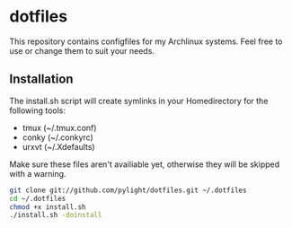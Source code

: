 dotfiles 
========
This repository contains configfiles for my Archlinux systems. Feel free to use or change them to suit your needs.

Installation
-------------
The install.sh script will create symlinks in your Homedirectory for the following tools:

* tmux (~/.tmux.conf)
* conky (~/.conkyrc)
* urxvt (~/.Xdefaults)

Make sure these files aren't availiable yet, otherwise they will be skipped with a warning.

```bash
git clone git://github.com/pylight/dotfiles.git ~/.dotfiles
cd ~/.dotfiles
chmod +x install.sh
./install.sh -doinstall
```


